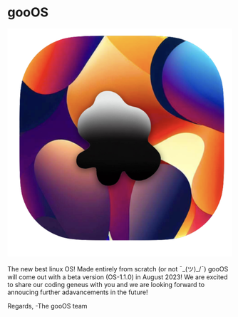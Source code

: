 # gooOS
![gooOS](icon.png)


The new best linux OS! Made entirely from scratch (or not ¯\_(ツ)_/¯)
gooOS will come out with a beta version (OS-1.1.0) in August 2023! We are excited to share our coding geneus with you and we are looking forward to annoucing further adavancements in the future!

Regards,
-The gooOS team
